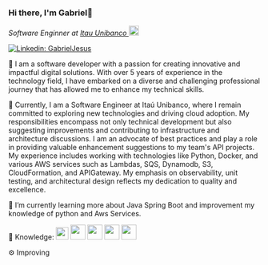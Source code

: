 ### Hi there, I'm Gabriel👋

<p><em>Software Enginner at <a href="https://www.itau.com.br">Itau Unibanco  </a><img src="https://media.giphy.com/media/QxAju7V303f38OUyi6/giphy.gif" width="20"></em></p>

[![Linkedin: GabrielJesus](https://img.shields.io/badge/-Gabriel_Jesus-blue?style=flat-square&logo=Linkedin&logoColor=white&link=https://www.linkedin.com/in/gabriel-jesus-19953115a/?locale=en_US)](https://www.linkedin.com/in/gabriel-jesus-19953115a/?locale=en_US)

<!--
**gljooj/gljooj** is a ✨ _special_ ✨ repository because its `README.md` (this file) appears on your GitHub profile.

Here are some ideas to get you started:

- 🔭 I’m currently working on ...
- 🌱 I’m currently learning ...
- 👯 I’m looking to collaborate on ...
- 🤔 I’m looking for help with ...
- 💬 Ask me about ...
- 📫 How to reach me: ...
- 😄 Pronouns: ...
- ⚡ Fun fact: ...
-->


💭 I am a software developer with a passion for creating innovative and impactful digital solutions. With over 5 years of experience in the technology field, I have embarked on a diverse and challenging professional journey that has allowed me to enhance my technical skills.

🔭 Currently, I am a Software Engineer at Itaú Unibanco, where I remain committed to exploring new technologies and driving cloud adoption. My responsibilities encompass not only technical development but also suggesting improvements and contributing to infrastructure and architecture discussions. I am an advocate of best practices and play a role in providing valuable enhancement suggestions to my team's API projects. My experience includes working with technologies like Python, Docker, and various AWS services such as Lambdas, SQS, Dynamodb, S3, CloudFormation, and APIGateway. My emphasis on observability, unit testing, and architectural design reflects my dedication to quality and excellence.

🌱 I’m currently learning more about Java Spring Boot and improvement my knowledge of python and Aws Services.




 🧠 Knowledge: 
 <img src="https://brandslogos.com/wp-content/uploads/images/large/python-logo.png" width="25"></em>
 <img src="https://brandslogos.com/wp-content/uploads/images/large/php-logo.png" width="30"></em>
 <img src="https://brandslogos.com/wp-content/uploads/images/large/java-logo-1.png" width="30"></em>
 </a><img src="https://creazilla-store.fra1.digitaloceanspaces.com/icons/3253696/docker-icon-icon-md.png" width="30"></em>
 </a><img src="https://upload.wikimedia.org/wikipedia/commons/thumb/5/5c/AWS_Simple_Icons_AWS_Cloud.svg/512px-AWS_Simple_Icons_AWS_Cloud.svg.png?20191001220601" width="30"></em></p>

 ⚙ Improving

